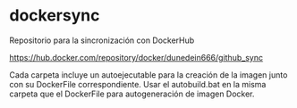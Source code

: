 # dockersync
Repositorio para la sincronización con DockerHub


https://hub.docker.com/repository/docker/dunedein666/github_sync

Cada carpeta incluye un autoejecutable para la creación de la imagen junto con su DockerFile correspondiente.
Usar el autobuild.bat en la misma carpeta que el DockerFile para autogeneración de imagen Docker.
